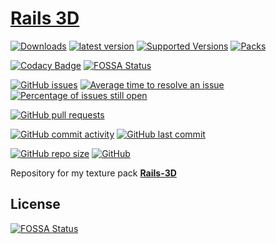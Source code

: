 # [Rails 3D](https://www.curseforge.com/minecraft/texture-packs/rails-3d "Curse Forge")

[![Downloads](http://cf.way2muchnoise.eu/full_rails-3d_downloads.svg)](https://www.curseforge.com/minecraft/texture-packs/rails-3d)
[![latest version](http://cf.way2muchnoise.eu/versions/rails-3d_latest.svg)](https://www.curseforge.com/minecraft/texture-packs/rails-3d/files)
[![Supported Versions](http://cf.way2muchnoise.eu/versions/rails-3d_latest.svg)](https://www.curseforge.com/minecraft/texture-packs/rails-3d/files)
[![Packs](http://cf.way2muchnoise.eu/packs/rails-3d.svg)](https://www.curseforge.com/minecraft/texture-packs/rails-3d/relations/dependents)

[![Codacy Badge](https://api.codacy.com/project/badge/Grade/2c78fb6bf64f40c1868a60f1c4ffbb6d)](https://app.codacy.com/app/SupinePandora43/Rails-3D?utm_source=github.com&utm_medium=referral&utm_content=SupinePandora43/Rails-3D&utm_campaign=Badge_Grade_Dashboard)
[![FOSSA Status](https://app.fossa.io/api/projects/git%2Bgithub.com%2FSupinePandora43%2FRails-3D.svg?type=shield)](https://app.fossa.io/projects/git%2Bgithub.com%2FSupinePandora43%2FRails-3D?ref=badge_shield)

[![GitHub issues](https://img.shields.io/github/issues/SupinePandora43/Rails-3D.svg)](https://github.com/SupinePandora43/Rails-3D/issues "GitHub issues")
[![Average time to resolve an issue](http://isitmaintained.com/badge/resolution/SupinePandora43/Rails-3D.svg)](http://isitmaintained.com/project/SupinePandora43/Rails-3D "Average time to resolve an issue")
[![Percentage of issues still open](http://isitmaintained.com/badge/open/SupinePandora43/Rails-3D.svg)](http://isitmaintained.com/project/SupinePandora43/Rails-3D "Percentage of issues still open")

[![GitHub pull requests](https://img.shields.io/github/issues-pr-raw/SupinePandora43/Rails-3D.svg)](https://github.com/SupinePandora43/Rails-3D/pulls "GitHub pull requests")

[![GitHub commit activity](https://img.shields.io/github/commit-activity/m/SupinePandora43/Rails-3D.svg)](https://github.com/SupinePandora43/Rails-3D/commits/master "GitHub commit activity")
[![GitHub last commit](https://img.shields.io/github/last-commit/SupinePandora43/Rails-3D.svg)](https://github.com/SupinePandora43/Rails-3D/commits/master "GitHub last commit")

[![GitHub repo size](https://img.shields.io/github/repo-size/SupinePandora43/Rails-3D.svg)](https://github.com/SupinePandora43/Rails-3D "Rails-3D")
[![GitHub](https://img.shields.io/github/license/SupinePandora43/Rails-3D.svg)](https://github.com/SupinePandora43/Rails-3D/blob/master/LICENSE "LICENSE")

Repository for my texture pack [**Rails-3D**](https://www.curseforge.com/minecraft/texture-packs/rails-3d)


## License
[![FOSSA Status](https://app.fossa.io/api/projects/git%2Bgithub.com%2FSupinePandora43%2FRails-3D.svg?type=large)](https://app.fossa.io/projects/git%2Bgithub.com%2FSupinePandora43%2FRails-3D?ref=badge_large)
